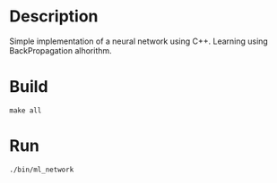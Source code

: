 # Description

Simple implementation of a neural network using C++. Learning using BackPropagation alhorithm.

# Build

`make all`

# Run

`./bin/ml_network` 
